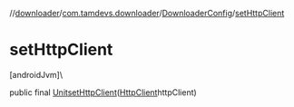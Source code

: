 //[downloader](../../../index.md)/[com.tamdevs.downloader](../index.md)/[DownloaderConfig](index.md)/[setHttpClient](set-http-client.md)

# setHttpClient

[androidJvm]\

public final [Unit](https://kotlinlang.org/api/latest/jvm/stdlib/kotlin/-unit/index.html)[setHttpClient](set-http-client.md)([HttpClient](../../com.tamdevs.downloader.httpclient/-http-client/index.md)httpClient)
